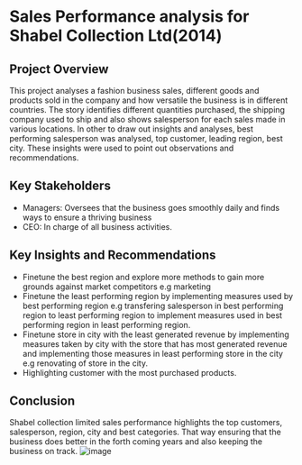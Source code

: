 # Sales Performance analysis for Shabel Collection Ltd(2014)

Project Overview
-
This project analyses a fashion business sales, different goods and products sold in the company and how versatile the business is in different countries. The story identifies different quantities purchased, the shipping company used to ship and also shows salesperson for each sales made in various locations. In other to draw out insights and analyses, best performing salesperson was analysed, top customer, leading region, best city. These insights were used to point out observations and recommendations.

Key Stakeholders
-
* Managers: Oversees that the business goes smoothly daily and finds ways to ensure a thriving business
* CEO: In charge of all business activities.

Key Insights and Recommendations
-
* Finetune the best region and explore more methods to gain more grounds against market competitors e.g marketing
* Finetune the least performing region by implementing measures used by best performing region e.g transfering salesperson in best performing region to least performing region to implement measures used in best performing region in least performing region.
* Finetune store in city with the least generated revenue by implementing measures taken by city with the store that has most generated revenue and implementing those measures in least performing store in the city e.g renovating of store in the city.
* Highlighting customer with the most purchased products.
  
Conclusion
-
Shabel collection limited sales performance highlights the top customers, salesperson, region, city and best categories. That way ensuring that the business does better in the forth coming years and also keeping the business on track.
![image](https://github.com/user-attachments/assets/84ce59f5-6ddb-4907-86f0-95472a3fddb5)


